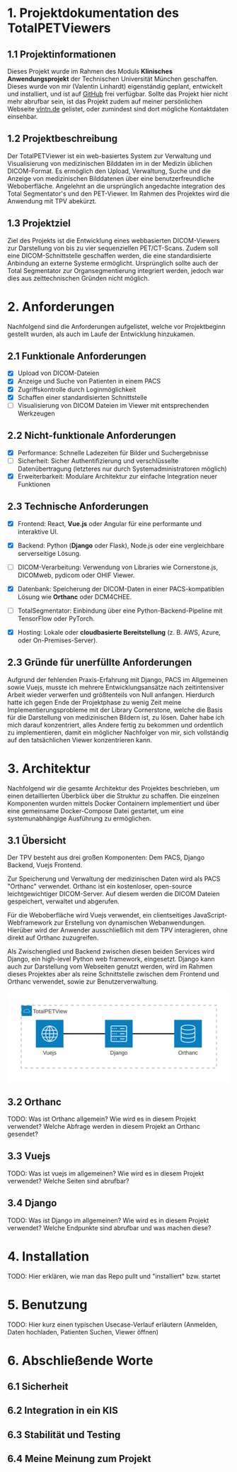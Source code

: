 # 1. Projektdokumentation des TotalPETViewers

## 1.1 Projektinformationen

Dieses Projekt wurde im Rahmen des Moduls **Klinisches Anwendungsprojekt** der Technischen Universität München geschaffen. Dieses wurde von mir (Valentin Linhardt) eigenständig geplant, entwickelt und installiert, und ist auf [GitHub](https://github.com/VlntnLnhrdt/TotalPETView) frei verfügbar. Sollte das Projekt hier nicht mehr abrufbar sein, ist das Projekt zudem auf meiner persönlichen Webseite [vlntn.de](https://vlntn.de) gelistet, oder zumindest sind dort mögliche Kontaktdaten einsehbar.

## 1.2 Projektbeschreibung

Der TotalPETViewer ist ein web-basiertes System zur Verwaltung und Visualisierung von medizinischen Bilddaten im in der Medizin üblichen DICOM-Format. Es ermöglich den Upload, Verwaltung, Suche und die Anzeige von medizinischen Bilddatenen über eine benutzerfreundliche Weboberfläche. Angelehnt an die ursprünglich angedachte integration des Total Segmentator's und den PET-Viewer. Im Rahmen des Projektes wird die Anwendung mit TPV abekürzt.

## 1.3 Projektziel

Ziel des Projekts ist die Entwicklung eines webbasierten DICOM-Viewers zur Darstellung von bis zu vier sequenziellen PET/CT-Scans. Zudem soll eine DICOM-Schnittstelle geschaffen werden, die eine standardisierte Anbindung an externe Systeme ermöglicht. Ursprünglich sollte auch der Total Segmentator zur Organsegmentierung integriert werden, jedoch war dies aus zeittechnischen Gründen nicht möglich.

<div style="page-break-after: always;"></div>

# 2. Anforderungen

Nachfolgend sind die Anforderungen aufgelistet, welche vor Projektbeginn gestellt wurden, als auch im Laufe der Entwicklung hinzukamen.

## 2.1 Funktionale Anforderungen

- [X] Upload von DICOM-Dateien
- [X] Anzeige und Suche von Patienten in einem PACS
- [X] Zugriffskontrolle durch Loginmöglichkeit
- [X] Schaffen einer standardisierten Schnittstelle 
- [ ] Visualisierung von DICOM Dateien im Viewer mit entsprechenden Werkzeugen

## 2.2 Nicht-funktionale Anforderungen

- [X] Performance: Schnelle Ladezeiten für Bilder und Suchergebnisse
- [ ] Sicherheit: Sicher Authentifizierung und verschlüsselte Datenübertragung (letzteres nur durch Systemadministratoren möglich)
- [X] Erweiterbarkeit: Modulare Architektur zur einfache Integration neuer Funktionen

## 2.3 Technische Anforderungen

  - [X] Frontend: React, **Vue.js** oder Angular für eine performante und interaktive UI.
  - [X] Backend: Python (**Django** oder Flask), Node.js oder eine vergleichbare serverseitige Lösung.
  - [ ] DICOM-Verarbeitung: Verwendung von Libraries wie Cornerstone.js, DICOMweb, pydicom oder OHIF Viewer.
  - [X] Datenbank: Speicherung der DICOM-Daten in einer PACS-kompatiblen Lösung wie **Orthanc** oder DCM4CHEE.
  - [ ] TotalSegmentator: Einbindung über eine Python-Backend-Pipeline mit TensorFlow oder PyTorch.
  - [X] Hosting: Lokale oder **cloudbasierte Bereitstellung** (z. B. AWS, Azure, oder On-Premises-Server).


## 2.3 Gründe für unerfüllte Anforderungen

Aufgrund der fehlenden Praxis-Erfahrung mit Django, PACS im Allgemeinen sowie Vuejs, musste ich mehrere Entwicklungsansätze nach zeitintensiver Arbeit wieder verwerfen und größtenteils von Null anfangen. Hierdurch hatte ich gegen Ende der Projektphase zu wenig Zeit meine Implementierungsprobleme mit der Library Cornerstone, welche die Basis für die Darstellung von medizinischen Bildern ist, zu lösen. Daher habe ich mich darauf konzentriert, alles Andere fertig zu bekommen und ordentlich zu implementieren, damit ein möglicher Nachfolger von mir, sich vollständig auf den tatsächlichen Viewer konzentrieren kann.

<div style="page-break-after: always;"></div>

# 3. Architektur

Nachfolgend wir die gesamte Architektur des Projektes beschrieben, um einen detaillierten Überblick über die Struktur zu schaffen. Die einzelnen Komponenten wurden mittels Docker Containern implementiert und über eine gemeinsame Docker-Compose Datei gestartet, um eine systemunabhängige Ausführung zu ermöglichen.

## 3.1 Übersicht

Der TPV besteht aus drei großen Komponenten: Dem PACS, Django Backend, Vuejs Frontend.

Zur Speicherung und Verwaltung der medizinischen Daten wird als PACS "Orthanc" verwendet. Orthanc ist ein kostenloser, open-source leichtgewichtiger DICOM-Server. Auf diesem werden die DICOM Dateien gespeichert, verwaltet und abgerufen.

Für die Weboberfläche wird Vuejs verwendet, ein clientseitiges JavaScript-Webframework zur Erstellung von dynamischen Webanwendungen. Hierüber wird der Anwender ausschließlich mit dem TPV interagieren, ohne direkt auf Orthanc zuzugreifen.

Als Zwischenglied und Backend zwischen diesen beiden Services wird Django, ein high-level Python web framework, eingesetzt. Django kann auch zur Darstellung vom Webseiten genutzt werden, wird im Rahmen dieses Projektes aber als reine Schnittstelle zwischen dem Frontend und Orthanc verwendet, sowie zur Benutzerverwaltung.

![Übersicht über die Architektur](./images/ptv_architecture.svg)

## 3.2 Orthanc

TODO: Was ist Orthanc allgemein? Wie wird es in diesem Projekt verwendet? Welche Abfrage werden in diesem Projekt an Orthanc gesendet?

## 3.3 Vuejs

TODO: Was ist vuejs im allgemeinen? Wie wird es in diesem Projekt verwendet? Welche Seiten sind abrufbar?

## 3.4 Django

TODO: Was ist Django im allgemeinen? Wie wird es in diesem Projekt verwendet? Welche Endpunkte sind abrufbar und was machen diese?

<div style="page-break-after: always;"></div>

# 4. Installation

TODO: Hier erklären, wie man das Repo pullt und "installiert" bzw. startet

<div style="page-break-after: always;"></div>

# 5. Benutzung

TODO: Hier kurz einen typischen Usecase-Verlauf erläutern (Anmelden, Daten hochladen, Patienten Suchen, Viewer öffnen)

<div style="page-break-after: always;"></div>

# 6. Abschließende Worte

## 6.1 Sicherheit

## 6.2 Integration in ein KIS

## 6.3 Stabilität und Testing

## 6.4 Meine Meinung zum Projekt